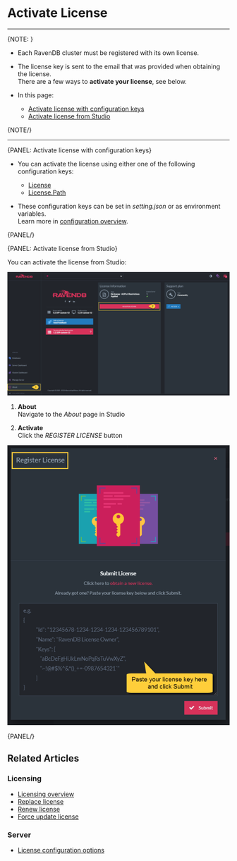 # Activate License 

---

{NOTE: }

* Each RavenDB cluster must be registered with its own license.  

* The license key is sent to the email that was provided when obtaining the license.  
  There are a few ways to __activate your license__, see below.  

* In this page:

  * [Activate license with configuration keys]()
  * [Activate license from Studio](../../start/licensing/activate-license#activate-license-from-studio)

{NOTE/}

---

{PANEL: Activate license with configuration keys}

* You can activate the license using either one of the following configuration keys:  
  * [License](../../server/configuration/license-configuration#license)  
  * [License.Path](../../server/configuration/license-configuration#license.path)  

* These configuration keys can be set in _setting.json_ or as environment variables.  
  Learn more in [configuration overview](../../server/configuration/configuration-options).

{PANEL/}

{PANEL: Activate license from Studio}

You can activate the license from Studio:  

![Register License](images/register-1.png "Register license")

1. **About**  
   Navigate to the _About_ page in Studio
   
2. **Activate**  
   Click the _REGISTER LICENSE_ button

![Register License](images/register-2.png "Register license")

{PANEL/}

## Related Articles

### Licensing
- [Licensing overview](../../start/licensing/licensing-overview)
- [Replace license](../../start/licensing/replace-license)
- [Renew license](../../start/licensing/renew-license)
- [Force update license](../../start/licensing/force-update)

### Server
- [License configuration options](../../server/configuration/license-configuration)


